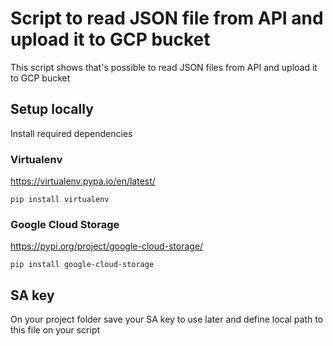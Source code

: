 # Script to read JSON file from API and upload it to GCP bucket
This script shows that's possible to read JSON files from API and upload it to GCP bucket


## Setup locally
Install required dependencies

### Virtualenv
https://virtualenv.pypa.io/en/latest/
```
pip install virtualenv
```

### Google Cloud Storage
https://pypi.org/project/google-cloud-storage/
```
pip install google-cloud-storage
```

## SA key
On your project folder save your SA key to use later and define local path to this file on your script
